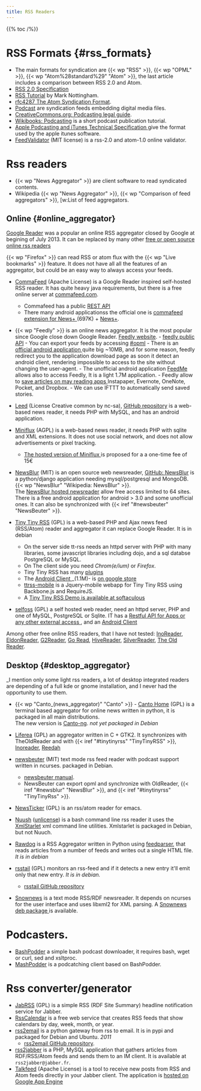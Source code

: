```yaml
---
title: RSS Readers
---
```


{{% toc /%}}

# RSS Formats {#rss_formats}

-   The main formats for syndication are
    {{< wp "RSS" >}},
    {{< wp "OPML" >}},
    {{< wp "Atom%28standard%29"  "Atom" >}},
    the last article includes a comparison between RSS 2.0 and Atom.
-   [RSS 2.0 Specification](http://blogs.law.harvard.edu/tech/rss)
-   [RSS Tutorial](http://www.mnot.net/rss/tutorial/)
    by Mark Nottingham.
-   [rfc4287 The Atom Syndication Format](https://tools.ietf.org/html/rfc4287).
-   [Podcast](http://en.wikipedia.org/wiki/Podcast)
    are syndication feeds embedding digital media files.
-   [CreativeCommons.org: Podcasting legal guide](http://wiki.creativecommons.org/Podcasting_Legal_Guide).
-   [Wikibooks: Podcasting](http://en.wikibooks.org/wiki/Podcasting)
    is a short podcast publication tutorial.
-   [Apple Podcasting and iTunes Technical Specification
    ](http://www.apple.com/itunes/store/podcaststechspecs.html)
    give the format used by the apple itunes software.
-   [FeedValidator](http://feedvalidator.org/)
    (MIT license) is a rss-2.0 and atom-1.0 online validator.


# Rss readers
-   {{< wp "News Aggregator" >}} are  client software to read syndicated contents.
-   Wikipedia {{< wp "News Aggregator" >}}, {{< wp "Comparison of feed aggregators" >}},
    [w:List of feed aggregators.

## Online {#online_aggregator}
[Google Reader](http://www.google.com/reader/)
was a popular an online RSS aggregator closed by Google at
begining of July 2013. It can be replaced by  many other
[free or open source online rss readers
](http://alternativeto.net/software/google-reader/?license=free&platform=online)

{{< wp "Firefox" >}} can read RSS or atom flux with the {{< wp "Live bookmarks" >}} feature. It does not have all all
the features of an aggregator, but  could be an easy way to always
access your feeds.

-   [CommaFeed](https://github.com/Athou/commafeed)
    <a name="commafeed"></a> (Apache License)
    is a Google Reader inspired self-hosted RSS reader. It has quite heavy
    java requirements, but there is a free online server at
    [commafeed.com](https://www.commafeed.com/welcome).
    -   Commafeed has a public [REST API](https://www.commafeed.com/api/)
    -   There many android applicationss
        the official one is [commafeed extension for News+
        ](https://play.google.com/store/apps/details?id=com.commafeed.newspluscommafeedreader)
        (697K) + [News+](https://play.google.com/store/apps/details?id=com.noinnion.android.newsplus).

-    <a name="feedly"></a>{{< wp "Feedly" >}}
    is an online news aggregator. It is the most popular
    since Google close down Google Reader.
    [Feedly website](http://cloud.feedly.com/).
    -   [feedly public API](http://developer.feedly.com/)
    -   You can export your feeds by accessing
        [#opml](http://cloud.feedly.com/#opml)
    -   There is an [official android application
        ](https://play.google.com/store/apps/details?id=com.devhd.feedly)
        quite big ~10MB,
        and for some reason, feedly redirect you to the
        application download page as soon it detect an android client,
        rendering impossible to access to the site without changing the user-agent.
    -   The unofficial android application [FeedMe
        ](https://play.google.com/store/apps/details?id=com.seazon.feedme)
        allows also to access Feedly, It is a light 1.7M application.
    -   Feedly allow to [save articles on may reading apps
        ](https://blog.feedly.com/seven-ways-to-save-articles-that-you-read-in-feedly/)
        Instapaper, Evernote, OneNote, Pocket, and Dropbox.
    -   We can use IFTTT to automatically send saved stories.
-   [Leed](http://leed.idleman.fr/) (License Creative common by nc-sa),
    [GitHub repository](https://github.com/ldleman/Leed)
      is a web-based news reader, it needs PHP with MySQL, and has an android application.
-   [Miniflux](https://github.com/fguillot/miniflux) (AGPL)
    is a web-based news reader, it needs PHP with sqlite and XML extensions.
    It does not use social network, and does not allow advertisements or pixel tracking.
    -   [The hosted version of Miniflux
        ](http://miniflux.net/hosted.html) is proposed for a a one-time fee of 15€
-   [NewsBlur](http://www.newsblur.com/) <a name="newsblur"></a> (MIT)
    is an open source web newsreader,
    [GitHub: NewsBlur](https://github.com/samuelclay/NewsBlur)
    is a python/django application needing mysql/postgresql and
    MongoDB.{{< wp "NewsBlur"  "Wikipedia: NewsBlur" >}}.<br>
    The [NewsBlur hosted newsreader](http://www.newsblur.com/) allow
    free access limited to 64 sites. There is a free android
    application for android > 3.0 and some unofficial ones.
    It can also be synchronized with
    {{< iref "#newsbeuter" "NewsBeuter" >}}.
-   [Tiny Tiny RSS](http://tt-rss.org/redmine/projects/tt-rss/wiki) (GPL)
    <a name="tinytinyrss"></a>
    is a web-based  PHP and Ajax news feed (RSS/Atom) reader and
    aggregator it can replace Google Reader. It is in debian
    -   On the server side tt-rss needs an httpd server with PHP with many libraries,
        some javascript libraries including dojo,
        and a sql databse PostgreSQL or MySQL.
    -   On The client side you need _Chrom(e/ium)_ or _Firefox_.
    -   Tiny Tiny RSS has many
        [plugins](http://tt-rss.org/redmine/projects/tt-rss/wiki/Plugins)
    -   The [Android Client
         ](http://tt-rss.org/redmine/projects/tt-rss-android/wiki)
        _(1.1M)- is [on google store
        ](https://play.google.com/store/apps/details?id=org.fox.ttrss)
    -   [ttrss-mobile](https://github.com/mboinet/ttrss-mobile)
        is a Jquery-mobile webapp for Tiny Tiny RSS using Backbone.js and
        RequireJS.
    -   A [Tiny Tiny RSS Demo is available at softaculous
        ](http://www.softaculous.com/demos/Tiny_Tiny_RSS)
-   [selfoss](http://selfoss.aditu.de/) (GPL)
    a self hosted web reader, need an httpd server, PHP and
    one of MySQL, PostgreSQL or Sqlite. IT has a
    [Restful API for Apps or any other external access
    ](https://github.com/SSilence/selfoss/wiki/Restful-API-for-Apps-or-any-other-external-access),
    and an [Android Client
    ](https://play.google.com/store/apps/details?id=fr.ydelouis.selfoss)

Among other free online RSS readers, that I have not tested:
[InoReader](https://inoreader.com/), [EldonReader](http://reader.eldonlabs.com),
[G2Reader](http://www.g2reader.com/fr/), [Go Read](http://www.goread.io),
[HiveReader](http://hivereader.com), [SilverReader](http://silverreader.com),
[The Old Reader](https://theoldreader.com/).


## Desktop {#desktop_aggregator}
_I mention only some light rss readers, a lot of desktop integrated
readers are depending of a full kde or gnome installation,
and I never had the opportunity to use them.

-   {{< wp "Canto_(news_aggregator)"  "Canto" >}} - [Canto Home](http://codezen.org/canto/) (GPL)
    is a terminal based aggregator for online news written in python,
    it is packaged in all main distributions.<br />
    The new version is [Canto-ng](http://codezen.org/canto-ng/).
    _not yet packaged in Debian_
-   [Liferea](http://liferea.sourceforge.net/) (GPL) an  aggregator written in C + GTK2.
    It synchronizes with TheOldReader  and with {{< iref "#tinytinyrss" "TinyTinyRSS" >}},
    [Inoreader](http://www.inoreader.com/), [Reedah](https://www.reedah.com/)
-   [newsbeuter](http://www.newsbeuter.org/) (MIT) <a name="newsbeuter"></a>
    text mode rss feed reader with podcast support written in ncurses. packaged in Debian.
    -   [newsbeuter manual](http://www.newsbeuter.org/doc/newsbeuter.html).
    -   NewsBeuter can export opml and synchronize with OldReader,
        {{< iref "#newsblur" "NewsBlur" >}},
        and  {{< iref "#tinytinyrss" "TinyTinyRss" >}}.
-   <a name="newsticker"></a>
    [NewsTicker](http://www.emacswiki.org/emacs/NewsTicker) (GPL)
    is an rss/atom reader for emacs.
-   [Nuush](http://chr.tx0.org/nuush) ([unlicense](http://unlicense.org/))
    is a bash command line rss reader it uses the
    [XmlStarlet](http://xmlstar.sourceforge.net/) xml command line utilities.
    Xmlstarlet is packaged in Debian, but not Nuuch.
-   [Rawdog](http://offog.org/code/rawdog.html "offog.org rawdog")
    is a RSS Aggregator written in Python using
    [feedparser](http://www.feedparser.org/), that reads articles from a
    number of feeds and writes out a single HTML file. _It is in debian_
-   [rsstail](http://www.vanheusden.com/rsstail/) (GPL)
    monitors an rss-feed and if it detects a new entry it'll emit only
    that new entry. _It is in debian._
    -   [rsstail GitHub repository](https://github.com/flok99/rsstail)

-   [Snownews](http://kiza.kcore.de/software/snownews/)
    is a text mode RSS/RDF newsreader. It depends on ncurses
    for the user interface and uses libxml2 for XML parsing.
    A [Snownews deb package
    ](http://packages.debian.org/search?keywords=snownews)
    is available.


# Podcasters.
-   [BashPodder](https://github.com/funnelfiasco/bashpodder)
    a simple bash podcast downloader, it requires bash, wget
    or curl, sed and xsltproc.
-   [MashPodder](https://github.com/chessgriffin/mashpodder)
    is a podcatching client based on BashPodder.

# Rss converter/generator

-   [JabRSS](http://dev.cmeerw.org/jabrss/Documentation) (GPL)
    is a simple RSS (RDF Site Summary) headline notification service for Jabber.
-   [RssCalendar](http://www.rsscalendar.com/)
    is a free web service that
    creates RSS feeds that show  calendars by day, week, month, or
    year.
-   [rss2email](https://pypi.python.org/pypi/rss2email/)
    is a python gateway from rss to email. It is in pypi and packaged
    for Debian and Ubuntu. _2011_
    -   [rss2email GitHub repository](https://github.com/wking/rss2email).
-   [rss2jabber](http://sourceforge.net/projects/rss2jabber.berlios/)
    is a PHP, MySQL application that gathers articles from RDF/RSS/Atom
    feeds and sends them to an IM client.
    It is available at `rss2jabber@jabber.fr`.
-   [Talkfeed](http://code.google.com/p/talkfeed/) (Apache License)
    is a tool to receive new posts from RSS and Atom feeds
    directly in your Jabber client.
    The application is
    [hosted on Google App Engine](http://talkfeed.appspot.com)


<!-- Local Variables: -->
<!-- mode: markdown -->
<!-- ispell-local-dictionary: "english" -->
<!-- End: -->

